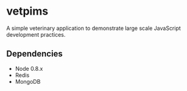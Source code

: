 vetpims
=======

A simple veterinary application to demonstrate large scale JavaScript development practices.

Dependencies
------------
* Node 0.8.x
* Redis
* MongoDB

